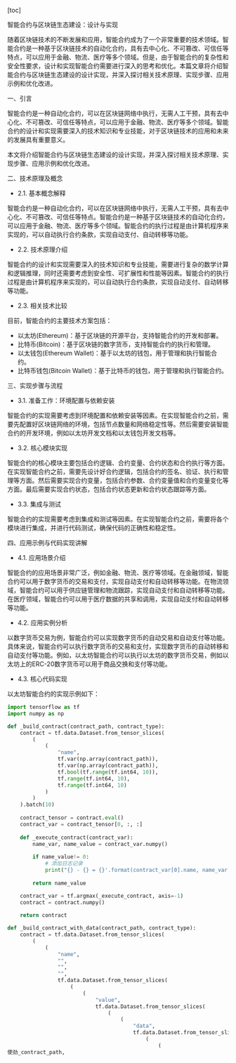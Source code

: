 
[toc]                    
                
                
智能合约与区块链生态建设：设计与实现

随着区块链技术的不断发展和应用，智能合约成为了一个非常重要的技术领域。智能合约是一种基于区块链技术的自动化合约，具有去中心化、不可篡改、可信任等特点，可以应用于金融、物流、医疗等多个领域。但是，由于智能合约的复杂性和安全性要求，设计和实现智能合约需要进行深入的思考和优化。本篇文章将介绍智能合约与区块链生态建设的设计实现，并深入探讨相关技术原理、实现步骤、应用示例和优化改进。

一、引言

智能合约是一种自动化合约，可以在区块链网络中执行，无需人工干预，具有去中心化、不可篡改、可信任等特点，可以应用于金融、物流、医疗等多个领域。智能合约的设计和实现需要深入的技术知识和专业技能，对于区块链技术的应用和未来的发展具有重要意义。

本文将介绍智能合约与区块链生态建设的设计实现，并深入探讨相关技术原理、实现步骤、应用示例和优化改进。

二、技术原理及概念

- 2.1. 基本概念解释

智能合约是一种自动化合约，可以在区块链网络中执行，无需人工干预，具有去中心化、不可篡改、可信任等特点。智能合约是一种基于区块链技术的自动化合约，可以应用于金融、物流、医疗等多个领域。智能合约的执行过程是由计算机程序来实现的，可以自动执行合约条款，实现自动支付、自动转移等功能。

- 2.2. 技术原理介绍

智能合约的设计和实现需要深入的技术知识和专业技能，需要进行复杂的数学计算和逻辑推理，同时还需要考虑到安全性、可扩展性和性能等因素。智能合约的执行过程是由计算机程序来实现的，可以自动执行合约条款，实现自动支付、自动转移等功能。

- 2.3. 相关技术比较

目前，智能合约的主要技术方案包括：

- 以太坊(Ethereum)：基于区块链的开源平台，支持智能合约的开发和部署。
- 比特币(Bitcoin)：基于区块链的数字货币，支持智能合约的执行和管理。
- 以太钱包(Ethereum Wallet)：基于以太坊的钱包，用于管理和执行智能合约。
- 比特币钱包(Bitcoin Wallet)：基于比特币的钱包，用于管理和执行智能合约。

三、实现步骤与流程

- 3.1. 准备工作：环境配置与依赖安装

智能合约的实现需要考虑到环境配置和依赖安装等因素。在实现智能合约之前，需要先配置好区块链网络的环境，包括节点数量和网络稳定性等。然后需要安装智能合约的开发环境，例如以太坊开发文档和以太钱包开发文档等。

- 3.2. 核心模块实现

智能合约的核心模块主要包括合约逻辑、合约变量、合约状态和合约执行等方面。在实现智能合约之前，需要先设计好合约逻辑，包括合约的签名、验证、执行和管理等方面。然后需要实现合约变量，包括合约参数、合约变量值和合约变量变化等方面。最后需要实现合约状态，包括合约状态更新和合约状态跟踪等方面。

- 3.3. 集成与测试

智能合约的实现需要考虑到集成和测试等因素。在实现智能合约之前，需要将各个模块进行集成，并进行代码测试，确保代码的正确性和稳定性。

四、应用示例与代码实现讲解

- 4.1. 应用场景介绍

智能合约的应用场景非常广泛，例如金融、物流、医疗等领域。在金融领域，智能合约可以用于数字货币的交易和支付，实现自动支付和自动转移等功能。在物流领域，智能合约可以用于供应链管理和物流跟踪，实现自动支付和自动转移等功能。在医疗领域，智能合约可以用于医疗数据的共享和调用，实现自动支付和自动转移等功能。

- 4.2. 应用实例分析

以数字货币交易为例，智能合约可以实现数字货币的自动交易和自动支付等功能。具体来说，智能合约可以执行数字货币的交易和支付，实现数字货币的自动转移和自动支付等功能。例如，以太坊智能合约可以执行以太坊的数字货币交易，例如以太坊上的ERC-20数字货币可以用于商品交换和支付等功能。

- 4.3. 核心代码实现

以太坊智能合约的实现示例如下：

```python
import tensorflow as tf
import numpy as np

def _build_contract(contract_path, contract_type):
    contract = tf.data.Dataset.from_tensor_slices(
        (
            (
                "name",
                tf.var(np.array(contract_path)),
                tf.var(np.array(contract_path)),
                tf.bool(tf.range(tf.int64, 10)),
                tf.range(tf.int64, 10),
                tf.range(tf.int64, 10)
            )
        )
    ).batch(10)
    
    contract_tensor = contract.eval()
    contract_var = contract_tensor[0, :, :]
    
    def _execute_contract(contract_var):
        name_var, name_value = contract_var.numpy()
        
        if name_value!= 0:
            # 添加日志记录
            print("{} - {} = {}'.format(contract_var[0].name, name_var[0], name_value))
        
        return name_value

    contract_var = tf.argmax(_execute_contract, axis=-1)
    contract = contract.numpy()
    
    return contract

def _build_contract_with_data(contract_path, contract_type):
    contract = tf.data.Dataset.from_tensor_slices(
        (
            (
                "name",
                "",
                "",
                "",
                tf.data.Dataset.from_tensor_slices(
                    (
                        (
                            "value",
                            tf.data.Dataset.from_tensor_slices(
                                (
                                    (
                                        "data",
                                        tf.data.Dataset.from_tensor_slices(
                                            (
                                                (
使劲_contract_path,
```

